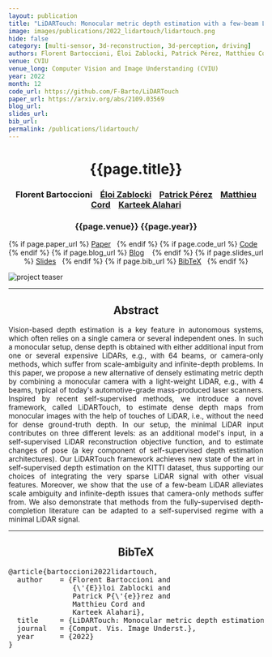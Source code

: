 ```yaml
---
layout: publication
title: "LiDARTouch: Monocular metric depth estimation with a few-beam LiDAR" 
image: images/publications/2022_lidartouch/lidartouch.png
hide: false
category: [multi-sensor, 3d-reconstruction, 3d-perception, driving]
authors: Florent Bartoccioni, Éloi Zablocki, Patrick Pérez, Matthieu Cord, Karteek Alahari
venue: CVIU
venue_long: Computer Vision and Image Understanding (CVIU)
year: 2022
month: 12
code_url: https://github.com/F-Barto/LiDARTouch
paper_url: https://arxiv.org/abs/2109.03569
blog_url: 
slides_url: 
bib_url: 
permalink: /publications/lidartouch/
---
```


<h1 align="center"> {{page.title}} </h1>
<!-- Simple call of authors -->
<!-- <h3 align="center"> {{page.authors}} </h3> -->
<!-- Alternatively you can add links to author pages -->
<h3 align="center"><a>Florent Bartoccioni</a> &nbsp;&nbsp; <a href="https://scholar.google.fr/citations?user=dOkbUmEAAAAJ">Éloi Zablocki</a> &nbsp;&nbsp; <a href="https://ptrckprz.github.io/">Patrick Pérez</a> &nbsp;&nbsp; <a href="https://cord.isir.upmc.fr/">Matthieu Cord</a> &nbsp;&nbsp; <a href="https://lear.inrialpes.fr/people/alahari/">Karteek Alahari</a></h3>


<h3 align="center"> {{page.venue}} {{page.year}} </h3>

<div align="center">
  <p>
    {% if page.paper_url %}
    <a href="{{ page.paper_url }}"><i class="far fa-file-pdf"></i> Paper</a>&nbsp;&nbsp;
    {% endif %}
    {% if page.code_url %}
    <a href="{{ page.code_url }}"><i class="fab fa-github"></i> Code</a> &nbsp;&nbsp;
    {% endif %}
    {% if page.blog_url %}
    <a href="{{ page.blog_url }}"><i class="fab fa-blogger"></i> Blog</a> &nbsp;&nbsp;
    {% endif %}
    {% if page.slides_url %}
    <a href="{{ page.slides_url }}"><i class="far fa-file-pdf"></i> Slides</a>&nbsp;&nbsp;
    {% endif %}
    {% if page.bib_url %}
    <a href="{{ page.bib_url}}"><i class="far fa-file-alt"></i> BibTeX</a>&nbsp;&nbsp;
    {% endif %}
  </p>
</div>


<div class="publication-teaser">
    <img src="../../{{ page.image }}" alt="project teaser"/>
</div>


<hr>

<h2  align="center"> Abstract</h2>

<p align="justify">
Vision-based depth estimation is a key feature in autonomous systems, which often relies on a single camera or several independent ones. In such a monocular setup, dense depth is obtained with either additional input from one or several expensive LiDARs, e.g., with 64 beams, or camera-only methods, which suffer from scale-ambiguity and infinite-depth problems. In this paper, we propose a new alternative of densely estimating metric depth by combining a monocular camera with a light-weight LiDAR, e.g., with 4 beams, typical of today's automotive-grade mass-produced laser scanners. Inspired by recent self-supervised methods, we introduce a novel framework, called LiDARTouch, to estimate dense depth maps from monocular images with the help of touches of LiDAR, i.e., without the need for dense ground-truth depth. In our setup, the minimal LiDAR input contributes on three different levels: as an additional model's input, in a self-supervised LiDAR reconstruction objective function, and to estimate changes of pose (a key component of self-supervised depth estimation architectures). Our LiDARTouch framework achieves new state of the art in self-supervised depth estimation on the KITTI dataset, thus supporting our choices of integrating the very sparse LiDAR signal with other visual features. Moreover, we show that the use of a few-beam LiDAR alleviates scale ambiguity and infinite-depth issues that camera-only methods suffer from. We also demonstrate that methods from the fully-supervised depth-completion literature can be adapted to a self-supervised regime with a minimal LiDAR signal.</p>

<hr>



<h2  align="center">BibTeX</h2>
<left>
  <pre class="bibtex-box">
@article{bartoccioni2022lidartouch,
  author    = {Florent Bartoccioni and
               {\'{E}}loi Zablocki and
               Patrick P{\'{e}}rez and
               Matthieu Cord and
               Karteek Alahari},
  title     = {LiDARTouch: Monocular metric depth estimation with a few-beam LiDAR},
  journal   = {Comput. Vis. Image Underst.},
  year      = {2022}
}
</pre>
</left>

<br>
